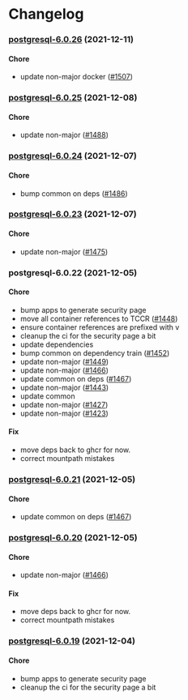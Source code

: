 # Changelog<br>


<a name="postgresql-6.0.26"></a>
### [postgresql-6.0.26](https://github.com/truecharts/apps/compare/postgresql-6.0.25...postgresql-6.0.26) (2021-12-11)

#### Chore

* update non-major docker ([#1507](https://github.com/truecharts/apps/issues/1507))



<a name="postgresql-6.0.25"></a>
### [postgresql-6.0.25](https://github.com/truecharts/apps/compare/postgresql-6.0.24...postgresql-6.0.25) (2021-12-08)

#### Chore

* update non-major ([#1488](https://github.com/truecharts/apps/issues/1488))



<a name="postgresql-6.0.24"></a>
### [postgresql-6.0.24](https://github.com/truecharts/apps/compare/postgresql-6.0.23...postgresql-6.0.24) (2021-12-07)

#### Chore

* bump common on deps ([#1486](https://github.com/truecharts/apps/issues/1486))



<a name="postgresql-6.0.23"></a>
### [postgresql-6.0.23](https://github.com/truecharts/apps/compare/postgresql-6.0.22...postgresql-6.0.23) (2021-12-07)

#### Chore

* update non-major ([#1475](https://github.com/truecharts/apps/issues/1475))



<a name="postgresql-6.0.22"></a>
### postgresql-6.0.22 (2021-12-05)

#### Chore

* bump apps to generate security page
* move all container references to TCCR ([#1448](https://github.com/truecharts/apps/issues/1448))
* ensure container references are prefixed with v
* cleanup the ci for the security page a bit
* update dependencies
* bump common on dependency train ([#1452](https://github.com/truecharts/apps/issues/1452))
* update non-major ([#1449](https://github.com/truecharts/apps/issues/1449))
* update non-major ([#1466](https://github.com/truecharts/apps/issues/1466))
* update common on deps ([#1467](https://github.com/truecharts/apps/issues/1467))
* update non-major ([#1443](https://github.com/truecharts/apps/issues/1443))
* update common
* update non-major ([#1427](https://github.com/truecharts/apps/issues/1427))
* update non-major ([#1423](https://github.com/truecharts/apps/issues/1423))

#### Fix

* move deps back to ghcr for now.
* correct mountpath mistakes



<a name="postgresql-6.0.21"></a>
### [postgresql-6.0.21](https://github.com/truecharts/apps/compare/postgresql-6.0.20...postgresql-6.0.21) (2021-12-05)

#### Chore

* update common on deps ([#1467](https://github.com/truecharts/apps/issues/1467))



<a name="postgresql-6.0.20"></a>
### [postgresql-6.0.20](https://github.com/truecharts/apps/compare/postgresql-6.0.19...postgresql-6.0.20) (2021-12-05)

#### Chore

* update non-major ([#1466](https://github.com/truecharts/apps/issues/1466))

#### Fix

* move deps back to ghcr for now.
* correct mountpath mistakes



<a name="postgresql-6.0.19"></a>
### [postgresql-6.0.19](https://github.com/truecharts/apps/compare/postgresql-6.0.18...postgresql-6.0.19) (2021-12-04)

#### Chore

* bump apps to generate security page
* cleanup the ci for the security page a bit



<a name="postgresql-6.0.18"></a>
